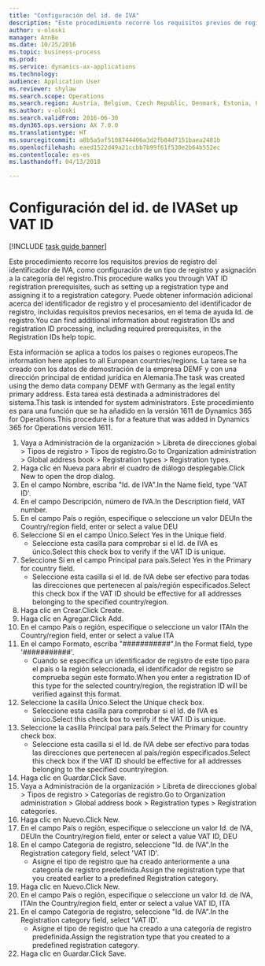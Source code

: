 ```yaml
--- 
title: "Configuración del id. de IVA"
description: "Este procedimiento recorre los requisitos previos de registro del identificador de IVA, como configuración de un tipo de registro y asignación a la categoría del registro."
author: v-oloski
manager: AnnBe
ms.date: 10/25/2016
ms.topic: business-process
ms.prod: 
ms.service: dynamics-ax-applications
ms.technology: 
audience: Application User
ms.reviewer: shylaw
ms.search.scope: Operations
ms.search.region: Austria, Belgium, Czech Republic, Denmark, Estonia, Finland, France, Germany, Hungary, Ireland, Italy, Latvia, Lithuania, Netherlands, Poland, Spain, Sweden, United Kingdom
ms.author: v-oloski
ms.search.validFrom: 2016-06-30
ms.dyn365.ops.version: AX 7.0.0
ms.translationtype: HT
ms.sourcegitcommit: a8b5a5af5108744406a3d2fb84d7151baea2481b
ms.openlocfilehash: eaed1522d49a21ccbb7b99f61f530e2b64b552ec
ms.contentlocale: es-es
ms.lasthandoff: 04/13/2018

---
```

# <a name="set-up-vat-id"></a><span data-ttu-id="16582-103">Configuración del id. de IVA</span><span class="sxs-lookup"><span data-stu-id="16582-103">Set up VAT ID</span></span>

[!INCLUDE [task guide banner](../../includes/task-guide-banner.md)]

<span data-ttu-id="16582-104">Este procedimiento recorre los requisitos previos de registro del identificador de IVA, como configuración de un tipo de registro y asignación a la categoría del registro.</span><span class="sxs-lookup"><span data-stu-id="16582-104">This procedure walks you through VAT ID registration prerequisites, such as setting up a registration type and assigning it to a registration category.</span></span> <span data-ttu-id="16582-105">Puede obtener información adicional acerca del identificador de registro y el procesamiento del identificador de registro, incluidas requisitos previos necesarios, en el tema de ayuda Id. de registro.</span><span class="sxs-lookup"><span data-stu-id="16582-105">You can find additional information about registration IDs and registration ID processing, including required prerequisites, in the Registration IDs help topic.</span></span> 

<span data-ttu-id="16582-106">Esta información se aplica a todos los países o regiones europeos.</span><span class="sxs-lookup"><span data-stu-id="16582-106">The information here applies to all European countries/regions.</span></span> <span data-ttu-id="16582-107">La tarea se ha creado con los datos de demostración de la empresa DEMF y con una dirección principal de entidad jurídica en Alemania.</span><span class="sxs-lookup"><span data-stu-id="16582-107">The task was created using the demo data company DEMF with Germany as the legal entity primary address.</span></span> <span data-ttu-id="16582-108">Esta tarea está destinada a administradores del sistema.</span><span class="sxs-lookup"><span data-stu-id="16582-108">This task is intended for system administrators.</span></span> <span data-ttu-id="16582-109">Este procedimiento es para una función que se ha añadido en la versión 1611 de Dynamics 365 for Operations.</span><span class="sxs-lookup"><span data-stu-id="16582-109">This procedure is for a feature that was added in Dynamics 365 for Operations version 1611.</span></span>

1. <span data-ttu-id="16582-110">Vaya a Administración de la organización > Libreta de direcciones global > Tipos de registro > Tipos de registro.</span><span class="sxs-lookup"><span data-stu-id="16582-110">Go to Organization administration > Global address book > Registration types > Registration types.</span></span>
2. <span data-ttu-id="16582-111">Haga clic en Nueva para abrir el cuadro de diálogo desplegable.</span><span class="sxs-lookup"><span data-stu-id="16582-111">Click New to open the drop dialog.</span></span>
3. <span data-ttu-id="16582-112">En el campo Nombre, escriba "Id. de IVA".</span><span class="sxs-lookup"><span data-stu-id="16582-112">In the Name field, type 'VAT ID'.</span></span>
4. <span data-ttu-id="16582-113">En el campo Descripción, número de IVA.</span><span class="sxs-lookup"><span data-stu-id="16582-113">In the Description field, VAT number.</span></span>
5. <span data-ttu-id="16582-114">En el campo País o región, especifique o seleccione un valor DEU</span><span class="sxs-lookup"><span data-stu-id="16582-114">In the Country/region field, enter or select a value DEU</span></span>
6. <span data-ttu-id="16582-115">Seleccione Sí en el campo Único.</span><span class="sxs-lookup"><span data-stu-id="16582-115">Select Yes in the Unique field.</span></span>
    * <span data-ttu-id="16582-116">Seleccione esta casilla para comprobar si el Id. de IVA es único.</span><span class="sxs-lookup"><span data-stu-id="16582-116">Select this check box to verify if the VAT ID is unique.</span></span>  
7. <span data-ttu-id="16582-117">Seleccione Sí en el campo Principal para país.</span><span class="sxs-lookup"><span data-stu-id="16582-117">Select Yes in the Primary for country field.</span></span>
    * <span data-ttu-id="16582-118">Seleccione esta casilla si el Id. de IVA debe ser efectivo para todas las direcciones que pertenecen al país/región especificados.</span><span class="sxs-lookup"><span data-stu-id="16582-118">Select this check box if the VAT ID should be effective for all addresses belonging to the specified country/region.</span></span>  
8. <span data-ttu-id="16582-119">Haga clic en Crear.</span><span class="sxs-lookup"><span data-stu-id="16582-119">Click Create.</span></span>
9. <span data-ttu-id="16582-120">Haga clic en Agregar.</span><span class="sxs-lookup"><span data-stu-id="16582-120">Click Add.</span></span>
10. <span data-ttu-id="16582-121">En el campo País o región, especifique o seleccione un valor ITA</span><span class="sxs-lookup"><span data-stu-id="16582-121">In the Country/region field, enter or select a value ITA</span></span>
11. <span data-ttu-id="16582-122">En el campo Formato, escriba "###########".</span><span class="sxs-lookup"><span data-stu-id="16582-122">In the Format field, type '###########'.</span></span>
    * <span data-ttu-id="16582-123">Cuando se especifica un identificador de registro de este tipo para el país o la región seleccionada, el identificador de registro se comprueba según este formato.</span><span class="sxs-lookup"><span data-stu-id="16582-123">When you enter a registration ID of this type for the selected country/region, the registration ID will be verified against this format.</span></span>  
12. <span data-ttu-id="16582-124">Seleccione la casilla Único.</span><span class="sxs-lookup"><span data-stu-id="16582-124">Select the Unique check box.</span></span>
    * <span data-ttu-id="16582-125">Seleccione esta casilla para comprobar si el Id. de IVA es único.</span><span class="sxs-lookup"><span data-stu-id="16582-125">Select this check box to verify if the VAT ID is unique.</span></span>  
13. <span data-ttu-id="16582-126">Seleccione la casilla Principal para país.</span><span class="sxs-lookup"><span data-stu-id="16582-126">Select the Primary for country check box.</span></span>
    * <span data-ttu-id="16582-127">Seleccione esta casilla si el Id. de IVA debe ser efectivo para todas las direcciones que pertenecen al país/región especificados.</span><span class="sxs-lookup"><span data-stu-id="16582-127">Select this check box if the VAT ID should be effective for all addresses belonging to the specified country/region.</span></span>  
14. <span data-ttu-id="16582-128">Haga clic en Guardar.</span><span class="sxs-lookup"><span data-stu-id="16582-128">Click Save.</span></span>
15. <span data-ttu-id="16582-129">Vaya a Administración de la organización > Libreta de direcciones global > Tipos de registro > Categorías de registro.</span><span class="sxs-lookup"><span data-stu-id="16582-129">Go to Organization administration > Global address book > Registration types > Registration categories.</span></span>
16. <span data-ttu-id="16582-130">Haga clic en Nuevo.</span><span class="sxs-lookup"><span data-stu-id="16582-130">Click New.</span></span>
17. <span data-ttu-id="16582-131">En el campo País o región, especifique o seleccione un valor Id. de IVA, DEU</span><span class="sxs-lookup"><span data-stu-id="16582-131">In the Country/region field, enter or select a value VAT ID, DEU</span></span>
18. <span data-ttu-id="16582-132">En el campo Categoría de registro, seleccione "Id. de IVA".</span><span class="sxs-lookup"><span data-stu-id="16582-132">In the Registration category field, select 'VAT ID'.</span></span>
    * <span data-ttu-id="16582-133">Asigne el tipo de registro que ha creado anteriormente a una categoría de registro predefinida.</span><span class="sxs-lookup"><span data-stu-id="16582-133">Assign the registration type that you created earlier to a predefined Registration category.</span></span>  
19. <span data-ttu-id="16582-134">Haga clic en Nuevo.</span><span class="sxs-lookup"><span data-stu-id="16582-134">Click New.</span></span>
20. <span data-ttu-id="16582-135">En el campo País o región, especifique o seleccione un valor Id. de IVA, ITA</span><span class="sxs-lookup"><span data-stu-id="16582-135">In the Country/region field, enter or select a value VAT ID, ITA</span></span>
21. <span data-ttu-id="16582-136">En el campo Categoría de registro, seleccione "Id. de IVA".</span><span class="sxs-lookup"><span data-stu-id="16582-136">In the Registration category field, select 'VAT ID'.</span></span>
    * <span data-ttu-id="16582-137">Asigne el tipo de registro que ha creado a una categoría de registro predefinida.</span><span class="sxs-lookup"><span data-stu-id="16582-137">Assign the registration type that you created to a predefined registration category.</span></span>  
22. <span data-ttu-id="16582-138">Haga clic en Guardar.</span><span class="sxs-lookup"><span data-stu-id="16582-138">Click Save.</span></span>



